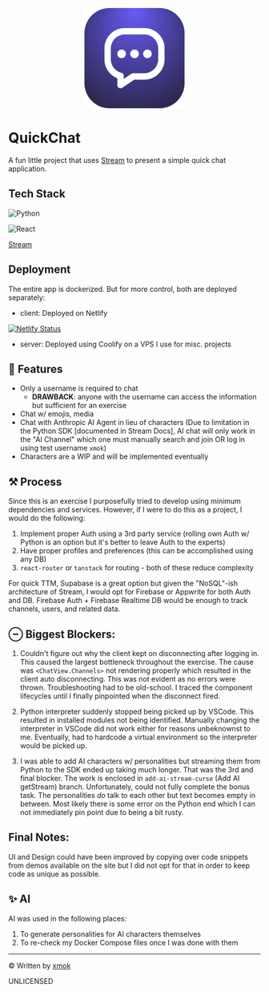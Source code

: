 <p align="center">
    <img src="./client/public/icon.svg" width="200" height="200" />
</p>

# QuickChat

A fun little project that uses [Stream](https://getstream.io/) to present a simple quick chat application.

## Tech Stack

![Python](https://img.shields.io/badge/python-3670A0?style=for-the-badge&logo=python&logoColor=ffdd54)

![React](https://img.shields.io/badge/react-%2320232a.svg?style=for-the-badge&logo=react&logoColor=%2361DAFB)

[Stream](https://getstream.io/)

## Deployment

The entire app is dockerized. But for more control, both are deployed separately:

- client: Deployed on Netlify

[![Netlify Status](https://api.netlify.com/api/v1/badges/fb2a0376-242e-4bab-a025-4424ee37d186/deploy-status)](https://app.netlify.com/sites/quickchat-xmok/deploys)

- server: Deployed using Coolify on a VPS I use for misc. projects

## 🍯 Features

- Only a username is required to chat
    - **DRAWBACK**: anyone with the username can access the information but sufficient for an exercise
- Chat w/ emojis, media
- Chat with Anthropic AI Agent in lieu of characters (Due to limitation in the Python SDK [documented in Stream Docs], AI chat will only work in the "AI Channel" which one must manually search and join OR log in using test username `xmok`)
- Characters are a WIP and will be implemented eventually

## ⚒️ Process

Since this is an exercise I purposefully tried to develop using minimum dependencies and services. However, if I were to do this as a project, I would do the following:

1. Implement proper Auth using a 3rd party service (rolling own Auth w/ Python is an option but it's better to leave Auth to the experts)
2. Have proper profiles and preferences (this can be accomplished using any DB)
3. `react-router` or `tanstack` for routing - both of these reduce complexity

For quick TTM, Supabase is a great option but given the "NoSQL"-ish architecture of Stream, I would opt for Firebase or Appwrite for both Auth and DB. Firebase Auth + Firebase Realtime DB would be enough to track channels, users, and related data.

## ⊖ Biggest Blockers:

1. Couldn't figure out why the client kept on disconnecting after logging in. This caused the largest bottleneck throughout the exercise. The cause was `<ChatView.Channels>` not rendering properly which resulted in the client auto disconnecting. This was not evident as no errors were thrown. Troubleshooting had to be old-school. I traced the component lifecycles until I finally pinpointed when the disconnect fired.

2. Python interpreter suddenly stopped being picked up by VSCode. This resulted in installed modules not being identified. Manually changing the interpreter in VSCode did not work either for reasons unbeknownst to me. Eventually, had to hardcode a virtual environment so the interpreter would be picked up.

3. I was able to add AI characters w/ personalities but streaming them from Python to the SDK ended up taking much longer. That was the 3rd and final blocker. The work is enclosed in `add-ai-stream-curse` (Add AI getStream) branch. Unfortunately, could not fully complete the bonus task. The personalities _do_ talk to each other but text becomes empty in between. Most likely there is some error on the Python end which I can not immediately pin point due to being a bit rusty.

## Final Notes:

UI and Design could have been improved by copying over code snippets from demos available on the site but I did not opt for that in order to keep code as unique as possible.

## ✨ AI

AI was used in the following places:

1. To generate personalities for AI characters themselves
2. To re-check my Docker Compose files once I was done with them

---

© Written by [xmok](https://xmok.me)

UNLICENSED